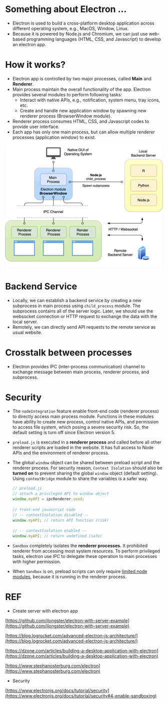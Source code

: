 # Something about Electron ...

- Electron is used to build a cross-platform desktop application across different operating system, e.g., MacOS, Window, Linux.
- Because it is powered by Node.js and Chromium, we can just use web-based programming languages (HTML, CSS, and Javascript) to develop an electron app.

# How it works?

- Electron app is controlled by two major processes, called **Main** and **Renderer**.
- Main process maintain the overall functionality of the app. Electron provides several modules to perform following tasks:
  - Interact with native APIs, e.g., notification, system menu, tray icons, etc.
  - Create and handle new application window by spawning new renderer process (BrowserWindow module).
- Renderer process consumes HTML, CSS, and Javascript codes to provide user interface.
- Each app has only one main process, but can allow multiple renderer processes (application window) to exist.

![Electron](image/Electron.png)

# Backend Service

- Locally, we can establish a backend service by creating a new subprocess in main process using `child_process` module. The subprocess contains all of the server logic. Later, we should use the websocket connection or HTTP request to exchange the data with the local server.
- Remotely, we can directly send API requests to the remote service as usual website.

# Crosstalk between processes

- Electron provides IPC (inter-process communication) channel to exchange message between main process, renderer process, and subprocess.

# Security

- The `nodeIntegration` feature enable front-end code (renderer process) to directly access main process module. Functions in these modules have ability to create new process, control native APIs, and permission to access file system, which posing a severe security risk. So, the default setting is turn off since Electron version 5.
- `preload.js` is executed in a **renderer process** and called before all other renderer scripts are loaded in the website. It has full access to Node APIs and the environment of renderer process.
- The global `window` object can be shared between preload script and the renderer process. For security reason, `Context Isolation` should also be **turned on** to prevent sharing the global `window` object (default setting). Using `contextBridge` module to share the variables is a safer way.

  ```jsx
  // preload.js
  // attach a privileged API to window object
  window.myAPI = ipcRenderer.send;

  // front-end javascript code
  // -- contextIsolation disabled --
  window.myAPI; // return API function (risk)

  // -- contextIsolation enabled --
  window.myAPI; // return undefined (safe)
  ```

- `Sandbox` completely isolates the **renderer processes.** It prohibited renderer from accessing most system resources. To perform privileged tasks, electron use IPC to delegate these operation to main processes with higher permission.
- When `Sandbox` is on, preload scripts can only require [limited node modules](https://www.electronjs.org/docs/latest/tutorial/sandbox#preload-scripts), because it is running in the renderer process.

# REF

- Create server with electron app

[https://github.com/jlongster/electron-with-server-example](https://github.com/jlongster/electron-with-server-example)

[https://blog.logrocket.com/advanced-electron-js-architecture/](https://blog.logrocket.com/advanced-electron-js-architecture/)

[https://dzone.com/articles/building-a-desktop-application-with-electron](https://dzone.com/articles/building-a-desktop-application-with-electron)

[https://www.stephanosterburg.com/electron](https://www.stephanosterburg.com/electron)

- Security

[https://www.electronjs.org/docs/tutorial/security](https://www.electronjs.org/docs/tutorial/security#4-enable-sandboxing)
